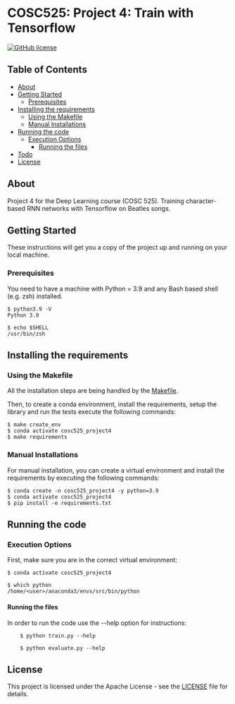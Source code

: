 # COSC525: Project 4: Train with Tensorflow

[![GitHub license](https://img.shields.io/badge/license-Apache-blue.svg)](
https://github.com/drkostas/COSC525-Project4/blob/master/LICENSE)

## Table of Contents

+ [About](#about)
+ [Getting Started](#getting_started)
    + [Prerequisites](#prerequisites)
+ [Installing the requirements](#installing)
  + [Using the Makefile](#installing_makefile)
  + [Manual Installations](#installing_manually)
+ [Running the code](#run_locally)
    + [Execution Options](#execution_options)
        + [Running the files](#src_main)
+ [Todo](#todo)
+ [License](#license)

## About <a name = "about"></a>

Project 4 for the Deep Learning course (COSC 525). Training character-based RNN networks 
with Tensorflow on Beatles songs.

## Getting Started <a name = "getting_started"></a>

These instructions will get you a copy of the project up and running on your local machine.

### Prerequisites <a name = "prerequisites"></a>

You need to have a machine with Python = 3.9 and any Bash based shell (e.g. zsh) installed.

```ShellSession
$ python3.9 -V
Python 3.9

$ echo $SHELL
/usr/bin/zsh
```

## Installing the requirements <a name = "installing"></a>

### Using the Makefile <a name = "installing_makefile"></a>
All the installation steps are being handled by the [Makefile](Makefile).

Then, to create a conda environment, install the requirements, setup the library and run the tests
execute the following commands:

```ShellSession
$ make create_env
$ conda activate cosc525_project4
$ make requirements
```

### Manual Installations <a name = "installing_manually"></a>

For manual installation, you can create a virtual environment 
and install the requirements by executing the following commands:

```ShellSession
$ conda create -n cosc525_project4 -y python=3.9
$ conda activate cosc525_project4
$ pip install -e requirements.txt
```

## Running the code <a name = "run_locally"></a>

### Execution Options <a name = "execution_options"></a>

First, make sure you are in the correct virtual environment:

```ShellSession
$ conda activate cosc525_project4

$ which python
/home/<user>/anaconda3/envs/src/bin/python
```

#### Running the files <a name = "src_main"></a>

In order to run the code use the --help option for instructions:

```ShellSession
    $ python train.py --help
```

```ShellSession
    $ python evaluate.py --help
```

## License <a name = "license"></a>

This project is licensed under the Apache License - see the [LICENSE](LICENSE) file for details.
